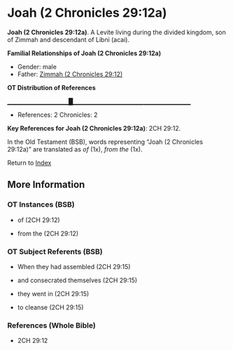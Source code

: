 # Joah (2 Chronicles 29:12a)
**Joah (2 Chronicles 29:12a)**. 
A Levite living during the divided kingdom, son of Zimmah and descendant of Libni (acai). 




**Familial Relationships of Joah (2 Chronicles 29:12a)**


* Gender: male
* Father: [Zimmah (2 Chronicles 29:12)](Zimmah.2.md)


**OT Distribution of References**

▁▁▁▁▁▁▁▁▁▁▁▁▁█▁▁▁▁▁▁▁▁▁▁▁▁▁▁▁▁▁▁▁▁▁▁▁▁▁
* References: 2 Chronicles: 2



**Key References for Joah (2 Chronicles 29:12a)**: 
2CH 29:12. 


In the Old Testament (BSB), words representing “Joah (2 Chronicles 29:12a)” are translated as 
*of* (1x), *from the* (1x). 




Return to [Index](00-Index.md)

## More Information

### OT Instances (BSB)

* of (2CH 29:12)

* from the (2CH 29:12)



### OT Subject Referents (BSB)

* When they had assembled (2CH 29:15)

* and consecrated themselves (2CH 29:15)

* they went in (2CH 29:15)

* to cleanse (2CH 29:15)



### References (Whole Bible)

* 2CH 29:12




